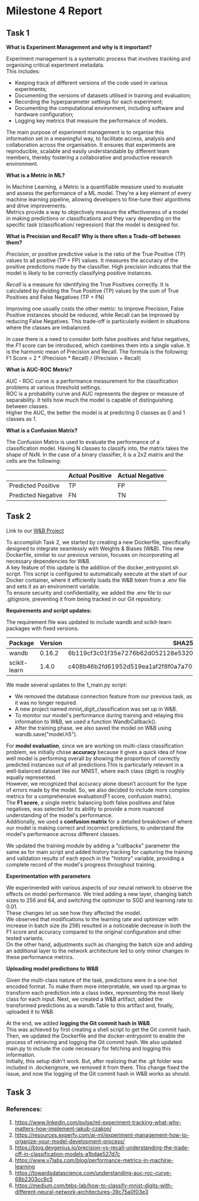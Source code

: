 # Milestone 4 Report

## Task 1

**What is Experiment Management and why is it important?**

Experiment management is a systematic process that involves tracking and organising critical experiment metadata.  
This includes:
- Keeping track of different versions of the code used in various experiments;
- Documenting the versions of datasets utilised in training and evaluation;
- Recording the hyperparameter settings for each experiment;
- Documenting the computational environment, including software and hardware configuration;
- Logging key metrics that measure the performance of models.  

The main purpose of experiment management is to organise this information set in a meaningful way, to facilitate access, analysis and collaboration across the organisation. It ensures that experiments are reproducible, scalable and easily understandable by different team members, thereby fostering a collaborative and productive research environment.

**What is a Metric in ML?**

In Machine Learning, a Metric is a quantifiable measure used to evaluate and assess the performance of a ML model. They're a key element of every machine learning pipeline, allowing developers to fine-tune their algorithms and drive improvements.  
Metrics provide a way to objectively measure the effectiveness of a model in making predictions or classifications and they vary depending on the specific task (classification/ regression) that the model is designed for.

**What is Precision and Recall? Why is there often a Trade-off between them?**

*Precision*, or positive predictive value is the ratio of the True Positive (TP) values to all positive (TP + FP) values. It measures the accuracy of the positive predictions made by the classifier. High precision indicates that the model is likely to be correctly classifying positive instances.

*Recall* is a measure for identifying the True Positives correctly. It is calculated by dividing the True Positive (TP) values by the sum of True Positives and False Negatives (TP + FN)


Improving one usually costs the other metric: to improve Precision, False Positive instances should be reduced, while Recall can be improved by reducing False Negatives. This trade-off is particularly evident in situations where the classes are imbalanced.

In case there is a need to consider both false positives and false negatives, the *F1 score* can be introduced, which combines them into a single value. It is the harmonic mean of Precision and Recall.
The formula is the following: F1 Score = 2 * (Precision * Recall) / (Precision + Recall)


**What is AUC-ROC Metric?**

AUC - ROC curve is a performance measurement for the classification problems at various threshold settings.  
ROC is a probability curve and AUC represents the degree or measure of separability. It tells how much the model is capable of distinguishing between classes.   
Higher the AUC, the better the model is at predicting 0 classes as 0 and 1 classes as 1.

**What is a Confusion Matrix?**

The Confusion Matrix is used to evaluate the performance of a classification model. Having N classes to classify into, the matrix takes the shape of NxN.
In the case of a binary classifier, it is a 2x2 matrix and the cells are the following: 


|                | Actual Positive | Actual Negative |
|----------------|------------------|------------------|
| Predicted Positive |        TP                |        FP                |
| Predicted Negative |        FN                |        TN                |



## Task 2

Link to our [W&B Project](https://wandb.ai/tantsuraviktoria/mnist_digit_classification?workspace=user-tantsuraviktoria)

To accomplish Task 2, we started by creating a new Dockerfile, specifically designed to integrate seamlessly with Weights & Biases (W&B). This new Dockerfile, similar to our previous version, focuses on incorporating all necessary dependencies for W&B.   
A key feature of this update is the addition of the docker_entrypoint.sh script. This script is configured to automatically execute at the start of our Docker container, where it efficiently loads the W&B token from a .env file and sets it as an environment variable.  
To ensure security and confidentiality, we added the .env file to our .gitignore, preventing it from being tracked in our Git repository.  

**Requirements and script updates:**

The requirement file was updated to include wandb and scikit-learn packages with fixed versions.

|   Package  | Version |                             SHA256                             |
|------------|---------|----------------------------------------------------------------|
|   wandb    |0.16.2   |6b119cf3c01f35e7276b62d052128e5320621d182c9eb5796a12cf62a9b3134f|
|scikit-learn| 1.4.0   |c408b46b2fd61952d519ea1af2f8f0a7a703e1433923ab1704c4131520b2083b|

We made several updates to the 1_main.py script:
- We removed the database connection feature from our previous task, as it was no longer required.
- A new project named mnist_digit_classification was set up in W&B.
- To monitor our model's performance during training and relaying this information to W&B, we used a function WandbCallback().
- After the training phase, we also saved the model on W&B using wandb.save("model.h5").  

For **model evaluation**, since we are working on multi-class classification problem, we initially chose **accuracy** because it gives a quick idea of how well model is performing overall by showing the proportion of correctly predicted instances out of all predictions.This is particularly relevant in a well-balanced dataset like our MNIST, where each class (digit) is roughly equally represented.  
However, we recognized that accuracy alone doesn’t account for the type of errors made by the model. So, we also decided to include more complex metrics for a comprehensive evaluation(F1 score, confusion matrix).   
The **F1 score**, a single metric balancing both false positives and false negatives, was selected for its ability to provide a more nuanced understanding of the model's performance.  
Additionally, we used a **confusion matrix** for a detailed breakdown of where our model is making correct and incorrect predictions, to understand the model's performance across different classes.  

We updated the training module by adding a "callbacks" parameter the same as for main script and added history tracking for capturing the training and validation results of each epoch in the "history" variable, providing a complete record of the model's progress throughout training.  

**Experimentation with parameters**

We experimented with various aspects of our neural network to observe the effects on model performance.
We tried adding a new layer, changing batch sizes to 256 and 64, and switching the optimizer to SGD and  learning rate to 0.01.  
These changes let us see how they affected the model.  
We observed that modifications to the learning rate and optimizer with increase in batch size (to 256) resulted in a noticeable decrease in both the F1 score and accuracy compared to the original configuration and other tested variants.  
On the other hand, adjustments such as changing the batch size and adding an additional layer to the network architecture led to only minor changes in these performance metrics.
 
**Uploading model predictions to W&B**  

Given the multi-class nature of the task, predictions were in a one-hot encoded format. To make them more interpretable, we used np.argmax to transform each prediction into a class index, representing the most likely class for each input. Next, we created a W&B artifact, added the transformed predictions as a wandb.Table to this artifact and, finally, uploaded it to W&B.  

At the end, we added **logging the Git commit hash in W&B**.  
This was achieved by first creating a shell script to get the Git commit hash. Then, we updated the Dockerfile and the docker-entrypoint to enable the process of retrieving and logging the Git commit hash. We also updated main.py to include the code necessary for fetching and logging this information.  
Initially, this setup didn't work. But, after realizing that the .git folder was included in .dockerignore, we removed it from there. This change fixed the issue, and now the logging of the Git commit hash in W&B works as should.

## Task 3

### References:

1. https://www.linkedin.com/pulse/ml-experiment-tracking-what-why-matters-how-implement-jakub-czakon/
2. https://resources.experfy.com/ai-ml/experiment-management-how-to-organize-your-model-development-process/
3. https://blog.devgenius.io/precision-vs-recall-understanding-the-trade-off-in-classification-models-a1bdae527d7c
4. https://www.v7labs.com/blog/performance-metrics-in-machine-learning
5. https://towardsdatascience.com/understanding-auc-roc-curve-68b2303cc9c5
6. https://medium.com/tebs-lab/how-to-classify-mnist-digits-with-different-neural-network-architectures-39c75a0f03e3
